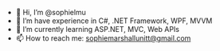 - 👋 Hi, I’m @sophielmu
- 👀 I’m have experience in C#, .NET Framework, WPF, MVVM
- 🌱 I’m currently learning ASP.NET, MVC, Web APIs
- 📫 How to reach me: sophiemarshallunitt@gmail.com
